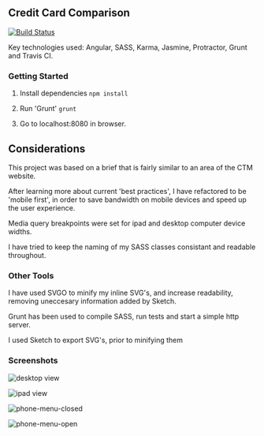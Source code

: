## Credit Card Comparison        
[![Build Status](https://travis-ci.org/matt-paul/credit-card-comparison.svg?branch=master)](https://travis-ci.org/matt-paul/credit-card-comparison)

Key technologies used: Angular, SASS, Karma, Jasmine, Protractor, Grunt and Travis CI.

### Getting Started

1. Install dependencies
   ```npm install```

2. Run 'Grunt'
 ```grunt```

3. Go to localhost:8080 in browser.


## Considerations

This project was based on a brief that is fairly similar to an area of the CTM website.

After learning more about current 'best practices', I have refactored to be
'mobile first', in order to save bandwidth on mobile devices and speed up the user
experience.

Media query breakpoints were set for ipad and desktop computer device widths.

I have tried to keep the naming of my SASS classes consistant and readable
throughout.


### Other Tools
I have used SVGO to minify my inline SVG's, and increase readability, removing
uneccesary information added by Sketch.

Grunt has been used to compile SASS, run tests and start a simple http server.

I used Sketch to export SVG's, prior to minifying them


### Screenshots

![desktop view](/finished%20screenshots/ctm-desktop.png)

![ipad view](/finished%20screenshots/ctm-ipad.png)

![phone-menu-closed](/finished%20screenshots/ctm-phone-menu-closed.png)

![phone-menu-open](/finished%20screenshots/ctm-phone-menu-open.png)

